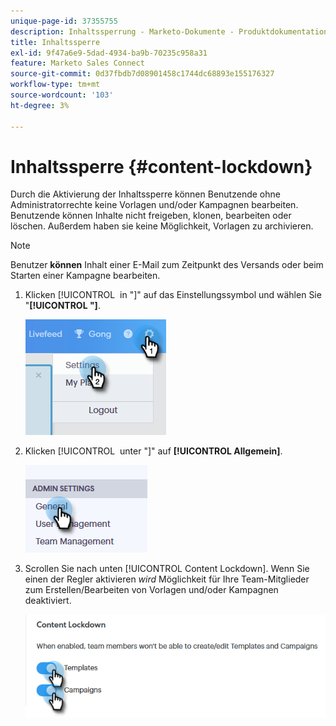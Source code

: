 ```yaml
---
unique-page-id: 37355755
description: Inhaltssperrung - Marketo-Dokumente - Produktdokumentation
title: Inhaltssperre
exl-id: 9f47a6e9-5dad-4934-ba9b-70235c958a31
feature: Marketo Sales Connect
source-git-commit: 0d37fbdb7d08901458c1744dc68893e155176327
workflow-type: tm+mt
source-wordcount: '103'
ht-degree: 3%

---
```


# Inhaltssperre {#content-lockdown}

Durch die Aktivierung der Inhaltssperre können Benutzende ohne Administratorrechte keine Vorlagen und/oder Kampagnen bearbeiten. Benutzende können Inhalte nicht freigeben, klonen, bearbeiten oder löschen. Außerdem haben sie keine Möglichkeit, Vorlagen zu archivieren.

>[!NOTE]
>
>Benutzer **können** Inhalt einer E-Mail zum Zeitpunkt des Versands oder beim Starten einer Kampagne bearbeiten.

1. Klicken [!UICONTROL &#x200B; in &quot;]&quot; auf das Einstellungssymbol und wählen Sie &quot;**[!UICONTROL &quot;]**.

   ![](assets/one-4.png)

1. Klicken [!UICONTROL &#x200B; unter &quot;]&quot; auf **[!UICONTROL Allgemein]**.

   ![](assets/two-4.png)

1. Scrollen Sie nach unten [!UICONTROL Content Lockdown]. Wenn Sie einen der Regler aktivieren _wird_ Möglichkeit für Ihre Team-Mitglieder zum Erstellen/Bearbeiten von Vorlagen und/oder Kampagnen deaktiviert.

   ![](assets/three-4.png)
